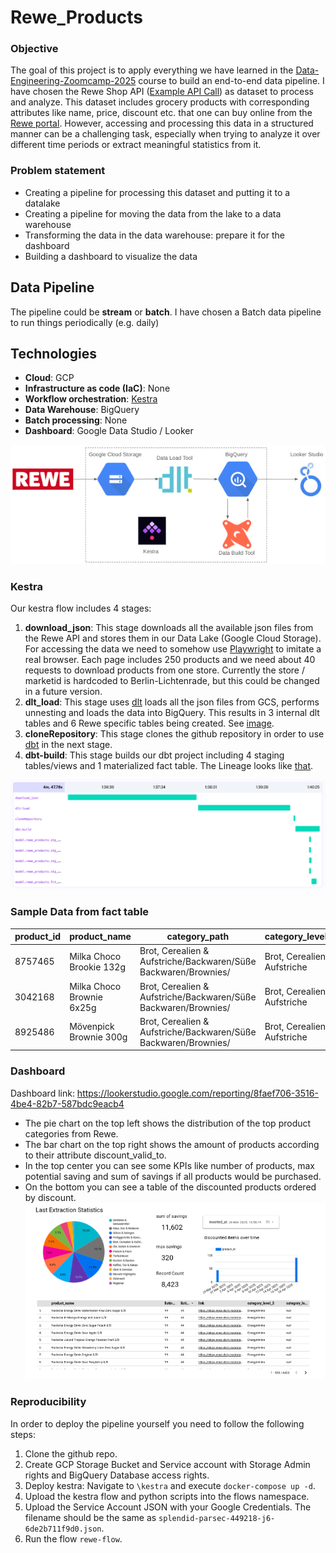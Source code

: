 # Rewe_Products

### Objective

The goal of this project is to apply everything we have learned
in the [Data-Engineering-Zoomcamp-2025](https://github.com/DataTalksClub/data-engineering-zoomcamp) course to build an end-to-end data pipeline. I have chosen the Rewe Shop API ([Example API Call](https://shop.rewe.de/api/products?objectsPerPage=250&page=1&search=%2A&sorting=RELEVANCE_DESC&serviceTypes=DELIVERY&market=240557&debug=false&autocorrect=true)) as dataset to process and analyze. This dataset includes grocery products with corresponding attributes like name, price, discount etc. that one can buy online from the [Rewe portal](https://shop.rewe.de/). However, accessing and processing this data in a structured manner can be a challenging task, especially when trying to analyze it over different time periods or extract meaningful statistics from it.

### Problem statement

* Creating a pipeline for processing this dataset and putting it to a datalake
* Creating a pipeline for moving the data from the lake to a data warehouse
* Transforming the data in the data warehouse: prepare it for the dashboard
* Building a dashboard to visualize the data

## Data Pipeline 

The pipeline could be **stream** or **batch**. I have chosen a Batch data pipeline to run things periodically (e.g. daily)

## Technologies 

* **Cloud**: GCP
* **Infrastructure as code (IaC)**: None
* **Workflow orchestration**: [Kestra](https://kestra.io/)
* **Data Warehouse**: BigQuery
* **Batch processing**: None
* **Dashboard**: Google Data Studio / Looker

![Architecture](images/architecture.png)

### Kestra
Our kestra flow includes 4 stages:
1. **download_json**: This stage downloads all the available json files from the Rewe API and stores them in our Data Lake (Google Cloud Storage). For accessing the data we need to somehow use [Playwright](https://playwright.dev/) to imitate a real browser. Each page includes 250 products and we need about 40 requests to download products from one store. Currently the store / marketid is hardcoded to Berlin-Lichtenrade, but this could be changed in a future version.
2. **dlt_load**: This stage uses [dlt](https://dlthub.com/) loads all the json files from GCS, performs unnesting and loads the data into BigQuery. This results in 3 internal dlt tables and 6 Rewe specific tables being created. See [image](images/BigQuery_tables.png).
3. **cloneRepository**: This stage clones the github repository in order to use [dbt](https://www.getdbt.com/) in the next stage.
4. **dbt-build**: This stage builds our dbt project including 4 staging tables/views and 1 materialized fact table. The Lineage looks like [that](images/dbt_lineage.png).

![Kestra Gant](images/kestra_gant.png)

### Sample Data from fact table

| product_id | product_name               | category_path                                          | category_level_1            | category_level_2 | category_level_3  | category_level_4 | link                                                               | brand      | listing_price | listing_regular_price | listing_discount_rate | listing_discount_valid_to   | listing_grammage       | extracted_grammage | image_link                                                          | inserted_at                      |
|------------|---------------------------|------------------------------------------------------|-----------------------------|------------------|-------------------|------------------|--------------------------------------------------------------------|-----------|---------------|----------------------|----------------------|--------------------------|-----------------------|-----------------|--------------------------------------------------------------------|----------------------------------|
| 8757465    | Milka Choco Brookie 132g   | Brot, Cerealien & Aufstriche/Backwaren/Süße Backwaren/Brownies/ | Brot, Cerealien & Aufstriche | Backwaren        | Süße Backwaren    | Brownies         | [Link](https://shop.rewe.de/p/milka-choco-brookie-132g/8757465)   | Milka     | 219           | 289                  | 24.0                 | 2025-04-19 22:00:00 UTC  | 132g (1 kg = 16,59 €)  | 132g            | ![Image](https://img.rewe-static.de/8757465/36543578_digital-image.png) | 2025-03-27 20:37:46.715219 UTC  |
| 3042168    | Milka Choco Brownie 6x25g  | Brot, Cerealien & Aufstriche/Backwaren/Süße Backwaren/Brownies/ | Brot, Cerealien & Aufstriche | Backwaren        | Süße Backwaren    | Brownies         | [Link](https://shop.rewe.de/p/milka-choco-brownie-6x25g/3042168)  | Milka     | 219           | 289                  | 24.0                 | 2025-04-19 22:00:00 UTC  | 150g (1 kg = 14,60 €)  | 150g            | ![Image](https://img.rewe-static.de/3042168/26422790_digital-image.png) | 2025-03-26 13:58:19.921985 UTC  |
| 8925486    | Mövenpick Brownie 300g     | Brot, Cerealien & Aufstriche/Backwaren/Süße Backwaren/Brownies/ | Brot, Cerealien & Aufstriche | Backwaren        | Süße Backwaren    | Brownies         | [Link](https://shop.rewe.de/p/moevenpick-brownie-300g/8925486)    | Mövenpick | 339           | null                 | null                 | null                     | 300g (1 kg = 11,30 €)  | 300g            | ![Image](https://img.rewe-static.de/8925486/40741516_digital-image.png) | 2025-03-29 12:40:45.662115 UTC  |


### Dashboard
Dashboard link: https://lookerstudio.google.com/reporting/8faef706-3516-4be4-82b7-587bdc9eacb4
- The pie chart on the top left shows the distribution of the top product categories from Rewe.
- The bar chart on the top right shows the amount of products according to their attribute discount_valid_to.
- In the top center you can see some KPIs like number of products, max potential saving and sum of savings if all products would be purchased.
- On the bottom you can see a table of the discounted products ordered by discount.
![DBT Lineage](images/dashboard.png)

### Reproducibility
In order to deploy the pipeline yourself you need to follow the following steps:
1. Clone the github repo.
2. Create GCP Storage Bucket and Service account with Storage Admin rights and BigQuery Database access rights.
3. Deploy kestra: Navigate to `\kestra` and execute `docker-compose up -d`.
4. Upload the kestra flow and python scripts into the flows namespace.
5. Upload the Service Account JSON with your Google Credentials. The filename should be the same as `splendid-parsec-449218-j6-6de2b711f9d0.json`.
6. Run the flow `rewe-flow`.
